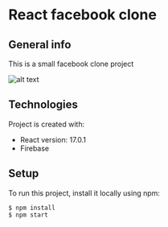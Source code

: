 # React facebook clone

## General info
This is a small facebook clone project

![alt text](https://github.com/vutuantrung/react-facebook-clone/tree/main/src/assets/images/imageBackground.png)
	
## Technologies
Project is created with:
* React version: 17.0.1
* Firebase
	
## Setup
To run this project, install it locally using npm:

```
$ npm install
$ npm start
```